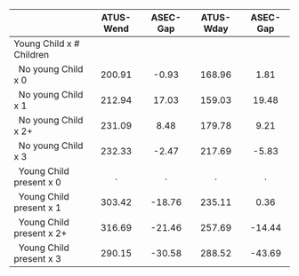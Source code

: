 
|                      |    ATUS-Wend |     ASEC-Gap |    ATUS-Wday |     ASEC-Gap |
| -------------------- | :----------: | :----------: | :----------: | :----------: |
| Young Child x # Children |              |              |              |              |
| &nbsp;&nbsp;No young Child x 0 |       200.91 |        -0.93 |       168.96 |         1.81 |
| &nbsp;&nbsp;No young Child x 1 |       212.94 |        17.03 |       159.03 |        19.48 |
| &nbsp;&nbsp;No young Child x 2+ |       231.09 |         8.48 |       179.78 |         9.21 |
| &nbsp;&nbsp;No young Child x 3 |       232.33 |        -2.47 |       217.69 |        -5.83 |
| &nbsp;&nbsp;Young Child present x 0 |            . |            . |            . |            . |
| &nbsp;&nbsp;Young Child present x 1 |       303.42 |       -18.76 |       235.11 |         0.36 |
| &nbsp;&nbsp;Young Child present x 2+ |       316.69 |       -21.46 |       257.69 |       -14.44 |
| &nbsp;&nbsp;Young Child present x 3 |       290.15 |       -30.58 |       288.52 |       -43.69 |

